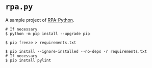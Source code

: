# `rpa.py`

A sample project of [RPA-Python](https://github.com/tebelorg/RPA-Python).

```shell
# If necessary
$ python -m pip install --upgrade pip

$ pip freeze > requirements.txt

$ pip install --ignore-installed --no-deps -r requirements.txt
# If necessary
$ pip install pylint
```
